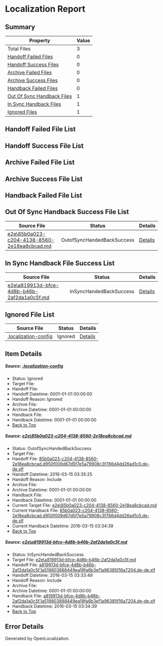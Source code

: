 # <a name='report-top'></a> Localization Report

## Summary
 Property | Value 
 -------- | ----- 
 Total Files | 3
[ Handoff Failed Files ](#handoff-failed-list)| 0
[ Handoff Success Files ](#handoff-success-list)| 0
[ Archive Failed Files ](#archive-failed-list)| 0
[ Archive Success Files ](#archive-success-list)| 0
[ Handback Failed Files ](#handback-failed-list)| 0
[ Out Of Sync Handback Files ](#outofsync-handback-success-list)| 1
[ In Sync Handback Files ](#insync-handback-success-list)| 1
[ Ignored Files ](#ignored-list)| 1

## <a name='handoff-failed-list'></a> Handoff Failed File List

## <a name='handoff-success-list'></a> Handoff Success File List

## <a name='archive-failed-list'></a> Archive Failed File List

## <a name='archive-success-list'></a> Archive Success File List

## <a name='handback-failed-list'></a> Handback Failed File List

## <a name='outofsync-handback-success-list'></a> Out Of Sync Handback Success File List
 Source File | Status | Details 
 ----------- | ------ | ------- 
 [e2e\85b0a023-c204-4138-8560-2e18ea8cbcad.md](https://github.com/OpenLocalizationTest/oltest/blob/f84acb9c0392d7d8a5216a30fca28c6fdbfd7f6b/e2e/85b0a023-c204-4138-8560-2e18ea8cbcad.md) | OutofSyncHandedBackSuccess | [Details](#c8bdcc5dbe94fc0b38dd9c36b35d7f7dc8a83ed81)

## <a name='insync-handback-success-list'></a> In Sync Handback File Success List
 Source File | Status | Details 
 ----------- | ------ | ------- 
 [e2e\a819913d-bfce-4d8b-b46b-2af2da1a0c5f.md](https://github.com/OpenLocalizationTest/oltest/blob/8d680e949fc4c969ddb7fa3810dc177e20f4d46a/e2e/a819913d-bfce-4d8b-b46b-2af2da1a0c5f.md) | InSyncHandedBackSuccess | [Details](#8dc84aa633da9ce1b21240649d289edf80503a6b2)

## <a name='ignored-list'></a> Ignored File List
 Source File | Status | Details 
 ----------- | ------ | ------- 
 [.localization-config](https://github.com/OpenLocalizationTest/oltest/blob/f84acb9c0392d7d8a5216a30fca28c6fdbfd7f6b/.localization-config) | Ignored | [Details](#66aca4b1c2f43b14ec41e0e427345df94af1d5e10)

## Item Details
##### <a name='66aca4b1c2f43b14ec41e0e427345df94af1d5e10'></a> Source: [.localization-config](https://github.com/OpenLocalizationTest/oltest/blob/f84acb9c0392d7d8a5216a30fca28c6fdbfd7f6b/.localization-config)
* Status: Ignored
* Target File: 
* Handoff File: 
* Handoff Datetime: 0001-01-01 00:00:00
* Handoff Reason: Ignored
* Archive File: 
* Archive Datetime: 0001-01-01 00:00:00
* Handback File: 
* Handback Datetime: 0001-01-01 00:00:00
* [Back to Top](#report-top)

##### <a name='c8bdcc5dbe94fc0b38dd9c36b35d7f7dc8a83ed81'></a> Source: [e2e\85b0a023-c204-4138-8560-2e18ea8cbcad.md](https://github.com/OpenLocalizationTest/oltest/blob/f84acb9c0392d7d8a5216a30fca28c6fdbfd7f6b/e2e/85b0a023-c204-4138-8560-2e18ea8cbcad.md)
* Status: OutofSyncHandedBackSuccess
* Target File: 
* Handoff File: [85b0a023-c204-4138-8560-2e18ea8cbcad.d950f009d67d5f7e5a79908c3f766d4dd26ad1c0.de-de.xlf](https://github.com/OpenLocalizationTestOrg/olhandoff/blob/6fb57bb5f91fee613c5bc7b6109d1d0018125f54/ol-handoff/OpenLocalizationTestOrg/oltest.de-de/yuwzho/ht/85b0a023-c204-4138-8560-2e18ea8cbcad.d950f009d67d5f7e5a79908c3f766d4dd26ad1c0.de-de.xlf)
* Handoff Datetime: 2016-03-15 03:35:25
* Handoff Reason: Include
* Archive File: 
* Archive Datetime: 0001-01-01 00:00:00
* Handback File: 
* Handback Datetime: 0001-01-01 00:00:00
* Current Target File: [e2e\85b0a023-c204-4138-8560-2e18ea8cbcad.md](https://github.com/OpenLocalizationTestOrg/oltest.de-de/blob/6bc5274ab81fc2ebe0f3776442c3194c930e7caa/e2e/85b0a023-c204-4138-8560-2e18ea8cbcad.md)
* Current Handback File: [85b0a023-c204-4138-8560-2e18ea8cbcad.d950f009d67d5f7e5a79908c3f766d4dd26ad1c0.de-de.xlf](https://github.com/OpenLocalizationTestOrg/olhandback/blob/a5191ade7753593753973372bcb2edc23fa55a2e/ol-handback/OpenLocalizationTestOrg/oltest.de-de/yuwzho/ht/85b0a023-c204-4138-8560-2e18ea8cbcad.d950f009d67d5f7e5a79908c3f766d4dd26ad1c0.de-de.xlf)
* Current Handback Datetime: 2016-03-15 03:34:39
* [Back to Top](#report-top)

##### <a name='8dc84aa633da9ce1b21240649d289edf80503a6b2'></a> Source: [e2e\a819913d-bfce-4d8b-b46b-2af2da1a0c5f.md](https://github.com/OpenLocalizationTest/oltest/blob/8d680e949fc4c969ddb7fa3810dc177e20f4d46a/e2e/a819913d-bfce-4d8b-b46b-2af2da1a0c5f.md)
* Status: InSyncHandedBackSuccess
* Target File: [e2e\a819913d-bfce-4d8b-b46b-2af2da1a0c5f.md](https://github.com/OpenLocalizationTestOrg/oltest.de-de/blob/6bc5274ab81fc2ebe0f3776442c3194c930e7caa/e2e/a819913d-bfce-4d8b-b46b-2af2da1a0c5f.md)
* Handoff File: [a819913d-bfce-4d8b-b46b-2af2da1a0c5f.1a519803888449ea19fa6b3ef1a96385f16a7204.de-de.xlf](https://github.com/OpenLocalizationTestOrg/olhandoff/blob/f42608bd5feaed1b638f84477321483ed93bd11c/ol-handoff/OpenLocalizationTestOrg/oltest.de-de/yuwzho/ht/a819913d-bfce-4d8b-b46b-2af2da1a0c5f.1a519803888449ea19fa6b3ef1a96385f16a7204.de-de.xlf)
* Handoff Datetime: 2016-03-15 03:33:49
* Handoff Reason: Include
* Archive File: 
* Archive Datetime: 0001-01-01 00:00:00
* Handback File: [a819913d-bfce-4d8b-b46b-2af2da1a0c5f.1a519803888449ea19fa6b3ef1a96385f16a7204.de-de.xlf](https://github.com/OpenLocalizationTestOrg/olhandback/blob/a5191ade7753593753973372bcb2edc23fa55a2e/ol-handback/OpenLocalizationTestOrg/oltest.de-de/yuwzho/ht/a819913d-bfce-4d8b-b46b-2af2da1a0c5f.1a519803888449ea19fa6b3ef1a96385f16a7204.de-de.xlf)
* Handback Datetime: 2016-03-15 03:34:39
* [Back to Top](#report-top)


## Error Details

Generated by OpenLocalization.
